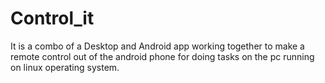 # Control_it

It is a combo of a Desktop and Android app working together to make a remote control out of the android phone for doing tasks on the pc running on linux operating system.

